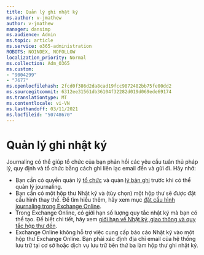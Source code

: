 ```yaml
---
title: Quản lý ghi nhật ký
ms.author: v-jmathew
author: v-jmathew
manager: dansimp
ms.audience: Admin
ms.topic: article
ms.service: o365-administration
ROBOTS: NOINDEX, NOFOLLOW
localization_priority: Normal
ms.collection: Adm_O365
ms.custom:
- "9004299"
- "7677"
ms.openlocfilehash: 2fcd0f386d2da8cad19fcc9872482bb75fe00dd2
ms.sourcegitcommit: 6312ee31561db36104f32282d019d069ede69174
ms.translationtype: MT
ms.contentlocale: vi-VN
ms.lasthandoff: 03/11/2021
ms.locfileid: "50748670"
---
```

# <a name="manage-journaling"></a>Quản lý ghi nhật ký

Journaling có thể giúp tổ chức của bạn phản hồi các yêu cầu tuân thủ pháp lý, quy định và tổ chức bằng cách ghi liên lạc email đến và gửi đi. Hãy nhớ:

* Bạn cần có quyền quản lý [tổ chức](https://go.microsoft.com/fwlink/?linkid=2115259) và quản [lý bản ghi](https://go.microsoft.com/fwlink/?linkid=2115469) trước khi có thể quản lý journaling.
* Bạn cần có một hộp thư Nhật ký và (tùy chọn) một hộp thư sẽ được đặt cấu hình thay thế. Để tìm hiểu thêm, hãy xem mục [đặt cấu hình journaling trong Exchange Online](https://go.microsoft.com/fwlink/?linkid=2115260).
* Trong Exchange Online, có giới hạn số lượng quy tắc nhật ký mà bạn có thể tạo. Để biết chi tiết, hãy xem [giới hạn về Nhật ký, giao thông và quy tắc hộp thư đến](https://go.microsoft.com/fwlink/?linkid=2115261).
* Exchange Online không hỗ trợ việc cung cấp báo cáo Nhật ký vào một hộp thư Exchange Online. Bạn phải xác định địa chỉ email của hệ thống lưu trữ tại cơ sở hoặc dịch vụ lưu trữ bên thứ ba làm hộp thư ghi nhật ký.
